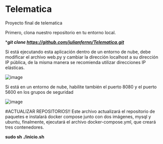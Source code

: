 # Telematica
Proyecto final de telematica

Primero, clona nuestro repositorio en tu entorno local.

****git clone https://github.com/julianfernn/Telematica.git***

Si está ejecutando esta aplicación dentro de un entorno de nube, debe modificar el archivo web.py y cambiar la dirección localhost a su dirección IP pública, de la misma manera se recomienda utilizar direcciones IP elásticas.

![image](https://github.com/julianfernn/Telematica/assets/133823825/732eb32a-4386-47b0-a826-136d424ca221)


Si está en un entorno de nube, habilite también el puerto 8080 y el puerto 5600 en los grupos de seguridad

![image](https://github.com/julianfernn/Telematica/assets/133823825/396870e5-7397-426b-8a24-e142635ef134)

#ACTUALIZAR REPOSITORIOS!!
Este archivo actualizará el repositorio de paquetes e instalará docker compose junto con dos imágenes, mysql y ubuntu, finalmente, ejecutará el archivo docker-compose.yml, que creará tres contenedores.

 ****sudo sh ./inicio.sh****

 

